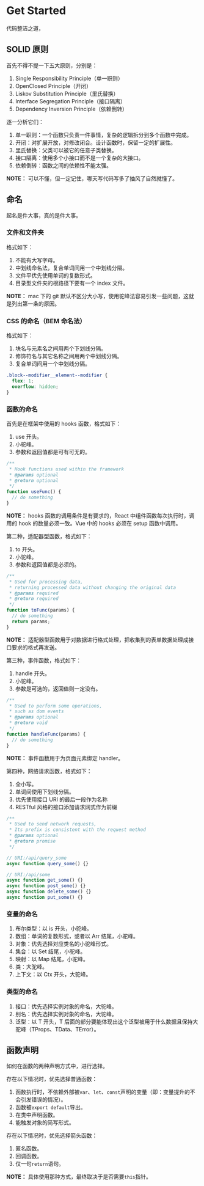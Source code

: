 # Get Started

代码整洁之道，

## SOLID 原则

首先不得不提一下五大原则，分别是：

1. Single Responsibility Principle（单一职则）
2. OpenClosed Principle（开闭）
3. Liskov Substitution Principle（里氏替换）
4. Interface Segregation Principle（接口隔离）
5. Dependency Inversion Principle（依赖倒转）

逐一分析它们：

1. 单一职则：一个函数只负责一件事情，复杂的逻辑拆分到多个函数中完成。
2. 开闭：对扩展开放，对修改闭合。设计函数时，保留一定的扩展性。
3. 里氏替换：父类可以被它的任意子类替换。
4. 接口隔离：使用多个小接口而不是一个复杂的大接口。
5. 依赖倒转：函数之间的依赖性不能太强。

**NOTE：** 可以不懂，但一定记住，哪天写代码写多了抽风了自然就懂了。

## 命名

起名是件大事，真的是件大事。

### 文件和文件夹

格式如下：

1. 不能有大写字母。
2. 中划线命名法，复合单词间用一个中划线分隔。
3. 文件平优先使用单词的复数形式。
4. 目录型文件夹的根路径下要有一个 index 文件。

**NOTE：** mac 下的 git 默认不区分大小写，使用驼峰法容易引发一些问题，这就是列出第一条的原因。

### CSS 的命名（BEM 命名法）

格式如下：

1. 块名与元素名之间用两个下划线分隔。
2. 修饰符名与其它名称之间用两个中划线分隔。
3. 复合单词间用一个中划线分隔。

```scss
.block--modifier__element--modifier {
  flex: 1;
  overflow: hidden;
}
```

### 函数的命名

首先是在框架中使用的 hooks 函数，格式如下：

1. use 开头。
2. 小驼峰。
3. 参数和返回值都是可有可无的。

```ts
/**
 * Hook functions used within the framework
 * @params optional
 * @return optional
 */
function useFunc() {
  // do something
}
```

**NOTE：** hooks 函数的调用条件是有要求的，React 中组件函数每次执行时，调用的 hook 的数量必须一致。Vue 中的 hooks 必须在 setup 函数中调用。

第二种，适配器型函数，格式如下：

1. to 开头。
2. 小驼峰。
3. 参数和返回值都是必须的。

```ts
/**
 * Used for processing data,
 * returning processed data without changing the original data
 * @params required
 * @return required
 */
function toFunc(params) {
  // do something
  return params;
}
```

**NOTE：** 适配器型函数用于对数据进行格式处理，把收集到的表单数据处理成接口要求的格式再发送。

第三种，事件函数，格式如下：

1. handle 开头。
2. 小驼峰。
3. 参数是可选的，返回值则一定没有。

```ts
/**
 * Used to perform some operations,
 * such as dom events
 * @params optional
 * @return void
 */
function handleFunc(params) {
  // do something
}
```

**NOTE：** 事件函数用于为页面元素绑定 handler。

第四种，网络请求函数，格式如下：

1. 全小写。
2. 单词间使用下划线分隔。
3. 优先使用接口 URI 的最后一段作为名称
4. RESTful 风格的接口添加请求网式作为前缀

```ts
/**
 * Used to send network requests,
 * Its prefix is consistent with the request method
 * @params optional
 * @return promise
 */

// URI:/api/query_some
async function query_some() {}

// URI:/api/some
async function get_some() {}
async function post_some() {}
async function delete_some() {}
async function put_some() {}
```

### 变量的命名

1. 布尔类型：以 is 开头，小驼峰。
2. 数组：单词的复数形式，或者以 Arr 结尾，小驼峰。
3. 对象：优先选择对应类名的小驼峰形式。
4. 集合：以 Set 结尾，小驼峰。
5. 映射：以 Map 结尾，小驼峰。
6. 类：大驼峰。
7. 上下文：以 Ctx 开头，大驼峰。

### 类型的命名

1. 接口：优先选择实例对象的命名，大驼峰。
2. 别名：优先选择实例对象的命名，大驼峰。
3. 泛型：以 T 开头，T 后面的部分要能体现出这个泛型被用于什么数据且保持大驼峰（TProps、TData、TError）。

## 函数声明

如何在函数的两种声明方式中，进行选择。

存在以下情况时，优先选择普通函数：

1. 函数执行时，不依赖外部被`var`、`let`、`const`声明的变量（即：变量提升的不会引发错误的情况）。
2. 函数被`export default`导出。
3. 在类中声明函数。
4. 能触发对象的简写形式。

存在以下情况时，优先选择箭头函数：

1. 匿名函数。
2. 回调函数。
3. 仅一句`return`语句。

**NOTE：** 具体使用那种方式，最终取决于是否需要`this`指针。

